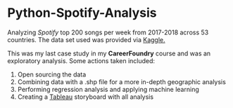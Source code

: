# Python-Spotify-Analysis

Analyzing *Spotify* top 200 songs per week from 2017-2018 across 53 countries. The data set used was provided via [Kaggle.](https://www.kaggle.com/edumucelli/spotifys-worldwide-daily-song-ranking?select=data.csv)

This was my last case study in my **CareerFoundry** course and was an exploratory analysis. Some actions taken included:
1. Open sourcing the data
2. Combining data with a .shp file for a more in-depth geographic analysis
3. Performing regression analysis and applying machine learning
4. Creating a [Tableau](https://public.tableau.com/app/profile/sean.carmean/viz/SpotifyDataAnalysis_16286423540320/Story1) storyboard with all analysis
